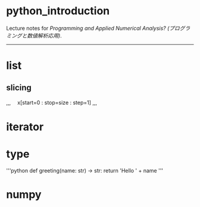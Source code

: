 # python_introduction
Lecture notes for *Programming and Applied Numerical Analysis? (プログラミングと数値解析応用)*.

---

# list
## slicing
,,,
　x[start=0 : stop=size : step=1]
,,,

# iterator

# type
'''python
def greeting(name: str) -> str:
    return 'Hello ' + name
'''

# numpy
